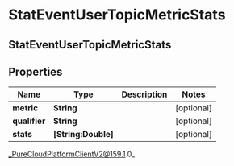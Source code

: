 # StatEventUserTopicMetricStats

## StatEventUserTopicMetricStats

## Properties

|Name | Type | Description | Notes|
|------------ | ------------- | ------------- | -------------|
| **metric** | **String** |  | [optional] |
| **qualifier** | **String** |  | [optional] |
| **stats** | **[String:Double]** |  | [optional] |



_PureCloudPlatformClientV2@159.1.0_
